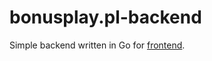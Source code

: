 # bonusplay.pl-backend
Simple backend written in Go for [frontend](https://github.com/BonusPlay/bonusplay.pl-frontend).
